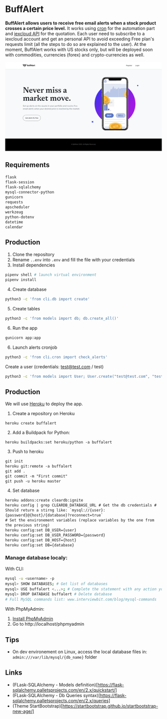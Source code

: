 # BuffAlert

**BuffAlert allows users to receive free email alerts when a stock product crosses a certain price level.** 
It works using [cron](https://edouardproust.dev/blog/python-deploy-a-cron-job-on-heroku_8) for the automation part and [iexcloud API](https://iexcloud.io/docs/) for the quotation. Each user need to subscribe to a iexcloud account and get an personal API to avoid exceeding Free plan's requests limit (all the steps to do so are explained to the user). At the moment, BuffAlert works with US stocks only, but will be deployed soon with commodities, currencies (forex) and crypto-currencies as well.

![BuffAlert preview](static/img/screenshot.png)

## Requirements

```
flask
flask-session
flask-sqlalchemy
mysql-connector-python
gunicorn
requests
apscheduler
werkzeug
python-dotenv
datetime
calendar
```

## Production

1. Clone the repository
2. Rename `..env` into `.env` and fill the file with your credentials
3. Install dependencies
```bash
pipenv shell # launch virtual environment
pipenv install 
```
4. Create database
```bash
python3 -c 'from cli.db import create'
```
5. Create tables
```bash
python3 -c 'from models import db; db.create_all()'
```
6. Run the app
```bash
gunicorn app:app
```
6. Launch alerts cronjob
```bash
python3 -c 'from cli.cron import check_alerts'
```

Create a user (credentials: test@test.com / test)
```bash
python3 -c 'from models import User; User.create("test@test.com", "test")'
```

## Production

We will use [Heroku](https://www.heroku.com/) to deploy the app.

1. Create a repository on Heroku
```
heroku create buffalert
```
2. Add a Buildpack for Python:
```
heroku buildpacks:set heroku/python -a buffalert
```

3. Push to heroku
```
git init
heroku git:remote -a buffalert
git add .
git commit -m "First commit"
git push -u heroku master
```

4. Set database
```
heroku addons:create cleardb:ignite
heroku config | grep CLEARDB_DATABASE_URL # Get the db credentials # Should return a stirng like: `mysql://{user}:{password}@{host}/{database}?reconnect=true`
# Set the environement variables (replace variables by the one from the previous string)
heroku config:set DB_USER={user}
heroku config:set DB_USER_PASSWORD={password}
heroku config:set DB_HOST={host}
heroku config:set DB={database}

```


### Manage database localy: 

With CLI:
```bash
mysql -u <username> -p
mysql> SHOW DATABASES; # Get list of databases
mysql> USE buffalert <...>; # Complete the statement with any action you need
mysql> DROP DATABASE buffalert # Delete database
# Full MySQL commands list: www.interviewbit.com/blog/mysql-commands
```

With PhpMyAdmin:
1. [Install PhpMyAdmin](https://www.linuxshelltips.com/install-phpmyadmin-in-linux/)
2. Go to http://localhost/phpmyadmin

## Tips

- On dev environement on Linux, access the local database files in: `admin:///var/lib/mysql/{db_name}` folder

## Links
- (FLask-SQLAlchemy - Models definition)[https://flask-sqlalchemy.palletsprojects.com/en/2.x/quickstart/]
- (FLask-SQLAlchemy - Db Queries syntax)[https://flask-sqlalchemy.palletsprojects.com/en/2.x/queries]
- (Theme StartBootstrap)[https://startbootstrap.github.io/startbootstrap-new-age/]